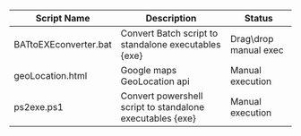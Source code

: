 <br />

|Script Name|Description|Status
|---|---|---|
|BATtoEXEconverter.bat|Convert Batch script to standalone executables {exe}|Drag\drop manual exec|
|geoLocation.html|Google maps GeoLocation api|Manual execution|
|ps2exe.ps1|Convert powershell script to standalone executables {exe}|Manual execution|
